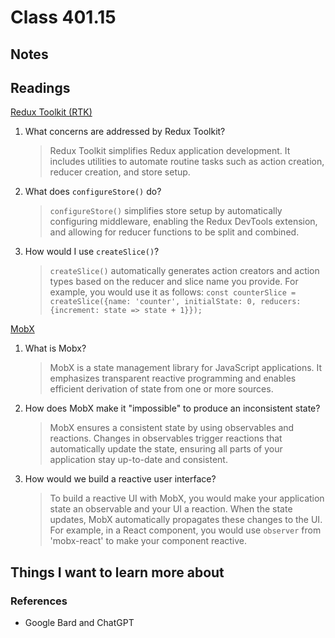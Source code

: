 # Class 401.15

## Notes

## Readings
[Redux Toolkit (RTK)](https://redux-toolkit.js.org/introduction/getting-started)

1. What concerns are addressed by Redux Toolkit?
   > Redux Toolkit simplifies Redux application development. It includes utilities to automate routine tasks such as action creation, reducer creation, and store setup.

2. What does `configureStore()` do?
   > `configureStore()` simplifies store setup by automatically configuring middleware, enabling the Redux DevTools extension, and allowing for reducer functions to be split and combined.

3. How would I use `createSlice()`?
   > `createSlice()` automatically generates action creators and action types based on the reducer and slice name you provide. For example, you would use it as follows: `const counterSlice = createSlice({name: 'counter', initialState: 0, reducers: {increment: state => state + 1}});`

[MobX](https://mobx.js.org/getting-started.html)

1. What is Mobx?
   > MobX is a state management library for JavaScript applications. It emphasizes transparent reactive programming and enables efficient derivation of state from one or more sources.

2. How does MobX make it "impossible" to produce an inconsistent state?
   > MobX ensures a consistent state by using observables and reactions. Changes in observables trigger reactions that automatically update the state, ensuring all parts of your application stay up-to-date and consistent.

3. How would we build a reactive user interface?
   > To build a reactive UI with MobX, you would make your application state an observable and your UI a reaction. When the state updates, MobX automatically propagates these changes to the UI. For example, in a React component, you would use `observer` from 'mobx-react' to make your component reactive.

## Things I want to learn more about

### References
- Google Bard and ChatGPT
